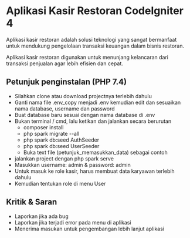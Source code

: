 # Aplikasi Kasir Restoran CodeIgniter 4

Aplikasi kasir restoran adalah solusi teknologi yang sangat bermanfaat untuk mendukung pengelolaan transaksi keuangan dalam bisnis restoran.

Aplikasi kasir restoran digunakan untuk menunjang kelancaran dari transaksi penjualan agar lebih efisien dan cepat.

## Petunjuk penginstalan (PHP 7.4)

- Silahkan clone atau download projectnya terlebih dahulu
- Ganti nama file .env_copy menjadi .env kemudian edit dan sesuaikan nama database, username dan password
- Buat database baru sesuai dengan nama database di .env
- Bukan terminal / cmd, lalu ketikan dan jalankan secara berurutan
   - composer install
   - php spark migrate --all
   - php spark db:seed AuthSeeder
   - php spark db:seed UserSeeder
   - Buka text file (petunjuk_memasukkan_data) sebagai contoh
- jalankan project dengan php spark serve
- Masukkan username: admin & password: admin
- Untuk masuk ke role kasir, harus membuat data karyawan terlebih dahulu
- Kemudian tentukan role di menu User

## Kritik & Saran

- Laporkan jika ada bug
- Laporkan jika terjadi error pada menu di aplikasi
- Menerima masukan untuk pengembangan lebih lanjut aplikasi
